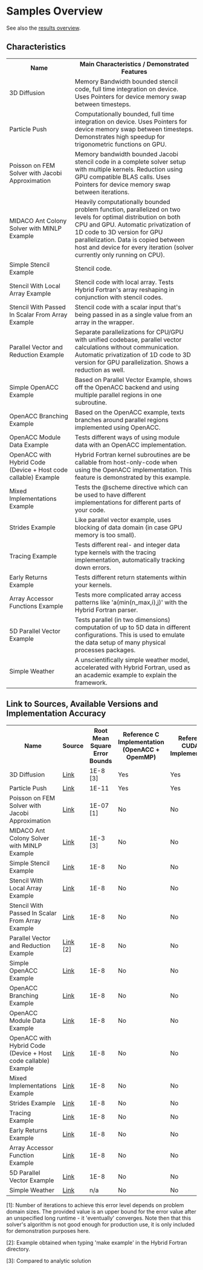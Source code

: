 Samples Overview
================

See also the [results overview](../results/Overview.md).

## Characteristics
<table>
    <tr>
        <th>Name</th>
        <th>Main Characteristics / Demonstrated Features</th>
    </tr>
    <tr>
        <td>3D Diffusion</td>
        <td>Memory Bandwidth bounded stencil code, full time integration on device. Uses Pointers for device memory swap between timesteps.</td>
    </tr>
    <tr>
        <td>Particle Push</td>
        <td>Computationally bounded, full time integration on device. Uses Pointers for device memory swap between timesteps. Demonstrates high speedup for trigonometric functions on GPU.</td>
    </tr>
    <tr>
        <td>Poisson on FEM Solver with Jacobi Approximation</td>
        <td>Memory bandwidth bounded Jacobi stencil code in a complete solver setup with multiple kernels. Reduction using GPU compatible BLAS calls. Uses Pointers for device memory swap between iterations.</td>
    </tr>
    <tr>
        <td>MIDACO Ant Colony Solver with MINLP Example</td>
        <td>Heavily computationally bounded problem function, parallelized on two levels for optimal distribution on both CPU and GPU. Automatic privatization of 1D code to 3D version for GPU parallelization. Data is copied between host and device for every iteration (solver currently only running on CPU).</td>
    </tr>
    <tr>
        <td>Simple Stencil Example</td>
        <td>Stencil code.</td>
    </tr>
    <tr>
        <td>Stencil With Local Array Example</td>
        <td>Stencil code with local array. Tests Hybrid Fortran's array reshaping in conjunction with stencil codes.</td>
    </tr>
    <tr>
        <td>Stencil With Passed In Scalar From Array Example</td>
        <td>Stencil code with a scalar input that's being passed in as a single value from an array in the wrapper.</td>
    </tr>
    <tr>
        <td>Parallel Vector and Reduction Example</td>
        <td>Separate parallelizations for CPU/GPU with unified codebase, parallel vector calculations without communication. Automatic privatization of 1D code to 3D version for GPU parallelization. Shows a reduction as well.</td>
    </tr>
    <tr>
        <td>Simple OpenACC Example</td>
        <td>Based on Parallel Vector Example, shows off the OpenACC backend and using multiple parallel regions in one subroutine.</td>
    </tr>
    <tr>
        <td>OpenACC Branching Example</td>
        <td>Based on the OpenACC example, texts branches around parallel regions implemented using OpenACC.</td>
    </tr>
    <tr>
        <td>OpenACC Module Data Example</td>
        <td>Tests different ways of using module data with an OpenACC implementation.</td>
    </tr>
    <tr>
        <td>OpenACC with Hybrid Code (Device + Host code callable) Example</td>
        <td>Hybrid Fortran kernel subroutines are be callable from host-only-code when using the OpenACC implementation. This feature is demonstrated by this example.</td>
    </tr>
    <tr>
        <td>Mixed Implementations Example</td>
        <td>Tests the @scheme directive which can be used to have different implementations for different parts of your code.</td>
    </tr>
    <tr>
        <td>Strides Example</td>
        <td>Like parallel vector example, uses blocking of data domain (in case GPU memory is too small).</td>
    </tr>
    <tr>
        <td>Tracing Example</td>
        <td>Tests different real- and integer data type kernels with the tracing implementation, automatically tracking down errors.</td>
    </tr>
    <tr>
        <td>Early Returns Example</td>
        <td>Tests different return statements within your kernels.</td>
    </tr>
    <tr>
        <td>Array Accessor Functions Example</td>
        <td>Tests more complicated array access patterns like 'a(min(n_max,i),j)' with the Hybrid Fortran parser.</td>
    </tr>
    <tr>
        <td>5D Parallel Vector Example</td>
        <td>Tests parallel (in two dimensions) computation of up to 5D data in different configurations. This is used to emulate the data setup of many physical processes packages.</td>
    </tr>
    <tr>
        <td>Simple Weather</td>
        <td>A unscientifically simple weather model, accelerated with Hybrid Fortran, used as an academic example to explain the framework.</td>
    </tr>
</table>

## Link to Sources, Available Versions and Implementation Accuracy
<table>
    <tr>
        <th>Name</th>
        <th>Source</th>
        <th>Root Mean Square Error Bounds</th>
        <th>Reference C Implementation (OpenACC + OpemMP)</th>
        <th>Reference CUDA C Implementation</th>
        <th>Reference Fortran Implementation (OpenACC)</th>
    </tr>
    <tr>
        <td>3D Diffusion</td>
        <td><a href="https://github.com/muellermichel/Hybrid-Fortran/tree/master/examples/diffusion3d">Link</a></td>
        <td>1E-8 [3]</td>
        <td>Yes</td>
        <td>Yes</td>
        <td>Yes</td>
    </tr>
    <tr>
        <td>Particle Push</td>
        <td><a href="https://github.com/muellermichel/Hybrid-Fortran/tree/master/examples/particle">Link</a></td>
        <td>1E-11</td>
        <td>Yes</td>
        <td>Yes</td>
        <td>Yes</td>
    </tr>
    <tr>
        <td>Poisson on FEM Solver with Jacobi Approximation</td>
        <td><a href="https://github.com/muellermichel/Hybrid-Fortran/tree/master/examples/poisson2d_fem_iterative">Link</a></td>
        <td>1E-07 [1]</td>
        <td>No</td>
        <td>No</td>
        <td>No</td>
    </tr>
    <tr>
        <td>MIDACO Ant Colony Solver with MINLP Example</td>
        <td><a href="https://github.com/muellermichel/Hybrid-Fortran/tree/master/examples/midaco_solver">Link</a></td>
        <td>1E-3 [3]</td>
        <td>No</td>
        <td>No</td>
        <td>No</td>
    </tr>
    <tr>
        <td>Simple Stencil Example</td>
        <td><a href="https://github.com/muellermichel/Hybrid-Fortran/tree/master/examples/simple_stencil">Link</a></td>
        <td>1E-8</td>
        <td>No</td>
        <td>No</td>
        <td>No</td>
    </tr>
    <tr>
        <td>Stencil With Local Array Example</td>
        <td><a href="https://github.com/muellermichel/Hybrid-Fortran/tree/master/examples/simple_stencil_with_local_array">Link</a></td>
        <td>1E-8</td>
        <td>No</td>
        <td>No</td>
        <td>No</td>
    </tr>
    <tr>
        <td>Stencil With Passed In Scalar From Array Example</td>
        <td><a href="https://github.com/muellermichel/Hybrid-Fortran/tree/master/examples/simple_stencil_with_passed_in_scalar_from_array">Link</a></td>
        <td>1E-8</td>
        <td>No</td>
        <td>No</td>
        <td>No</td>
    </tr>
    <tr>
        <td>Parallel Vector and Reduction Example</td>
        <td><a href="https://github.com/muellermichel/Hybrid-Fortran/blob/master/hf_template/example_example.h90">Link</a> [2]</td>
        <td>1E-8</td>
        <td>No</td>
        <td>No</td>
        <td>No</td>
    </tr>
    <tr>
        <td>Simple OpenACC Example</td>
        <td><a href="https://github.com/muellermichel/Hybrid-Fortran/tree/master/examples/simple_openACC">Link</a></td>
        <td>1E-8</td>
        <td>No</td>
        <td>No</td>
        <td>No</td>
    </tr>
    <tr>
        <td>OpenACC Branching Example</td>
        <td><a href="https://github.com/muellermichel/Hybrid-Fortran/tree/master/examples/branches_with_openACC">Link</a></td>
        <td>1E-8</td>
        <td>No</td>
        <td>No</td>
        <td>No</td>
    </tr>
    <tr>
        <td>OpenACC Module Data Example</td>
        <td><a href="https://github.com/muellermichel/Hybrid-Fortran/tree/master/examples/module_data_with_openACC">Link</a></td>
        <td>1E-8</td>
        <td>No</td>
        <td>No</td>
        <td>No</td>
    </tr>
    <tr>
        <td>OpenACC with Hybrid Code (Device + Host code callable) Example</td>
        <td><a href="https://github.com/muellermichel/Hybrid-Fortran/tree/master/examples/openACC_hybrid_hostonly">Link</a></td>
        <td>1E-8</td>
        <td>No</td>
        <td>No</td>
        <td>No</td>
    </tr>
    <tr>
        <td>Mixed Implementations Example</td>
        <td><a href="https://github.com/muellermichel/Hybrid-Fortran/tree/master/examples/mixed_implementations">Link</a></td>
        <td>1E-8</td>
        <td>No</td>
        <td>No</td>
        <td>No</td>
    </tr>
    <tr>
        <td>Strides Example</td>
        <td><a href="https://github.com/muellermichel/Hybrid-Fortran/tree/master/examples/strides">Link</a></td>
        <td>1E-8</td>
        <td>No</td>
        <td>No</td>
        <td>No</td>
    </tr>
    <tr>
        <td>Tracing Example</td>
        <td><a href="https://github.com/muellermichel/Hybrid-Fortran/tree/master/examples/tracing">Link</a></td>
        <td>1E-8</td>
        <td>No</td>
        <td>No</td>
        <td>No</td>
    </tr>
    <tr>
        <td>Early Returns Example</td>
        <td><a href="https://github.com/muellermichel/Hybrid-Fortran/tree/master/examples/early_returns">Link</a></td>
        <td>1E-8</td>
        <td>No</td>
        <td>No</td>
        <td>No</td>
    </tr>
    <tr>
        <td>Array Accessor Function Example</td>
        <td><a href="https://github.com/muellermichel/Hybrid-Fortran/tree/master/examples/array_accessor_functions">Link</a></td>
        <td>1E-8</td>
        <td>No</td>
        <td>No</td>
        <td>No</td>
    </tr>
    <tr>
        <td>5D Parallel Vector Example</td>
        <td><a href="https://github.com/muellermichel/Hybrid-Fortran/tree/master/examples/5D_parallel_vector">Link</a></td>
        <td>1E-8</td>
        <td>No</td>
        <td>No</td>
        <td>No</td>
    </tr>
    <tr>
        <td>Simple Weather</td>
        <td><a href="https://github.com/muellermichel/Hybrid-Fortran/tree/master/examples/simple_weather">Link</a></td>
        <td>n/a</td>
        <td>No</td>
        <td>No</td>
        <td>No</td>
    </tr>
</table>

[1]: Number of iterations to achieve this error level depends on problem domain sizes. The provided value is an upper bound for the error value after an unspecified long runtime - it 'eventually' converges. Note then that this solver's algorithm is not good enough for production use, it is only included for demonstration purposes here.

[2]: Example obtained when typing 'make example' in the Hybrid Fortran directory.

[3]: Compared to analytic solution